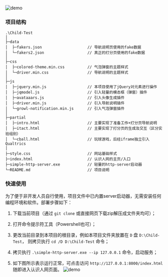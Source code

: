 ![demo](https://cdn.jsdelivr.net/gh/TianZonglin/Child-Test/demo.jpg)

### 项目结构

```
.\Child-Test
│
├─data                              
│  ├─fakers.json                    // 导航说明页使用的fake数据
│  └─fakers2.json                   // 真正的打分页使用的fake数据
│
├─css
│  ├─colored-theme.min.css          // 气泡弹窗的主题样式
│  └─driver.min.css                 // 导航说明的主题样式
│
├─js
│  ├─jquery.min.js                  // 本项目使用了jQuery对元素进行操作
│  ├─jqmodel.js                     // 引入轻量的模态框（弹窗）插件
│  ├─avataaars.js                   // 引入头像生成插件
│  ├─driver.min.js                  // 引入导航说明插件
│  └─growl-notification.min.js      // 引入气泡弹窗插件
│
├─partial
│  ├─intro.html                     // 主要实现了准备工作+打分页导航说明
│  ├─itact.html                     // 主要实现了打分页的生成及交互（区分实验组别）
│  └─cball.html                     // 玩球游戏，后经iframe独立引入Qualtrics
│
├─style.css                         // 网站基础样式
├─index.html                        // 认识人网的主页/入口
├─simple-http-server.exe            // 轻量的http-server启动器
└─README.md                         // 项目说明

```



### 快速使用

为了便于非开发人员自行使用，项目文件中已内置server启动器，无需安装任何编程环境和软件。部署步骤如下：

1. 下载当前项目（通过 `git clone` 或直接网页下载zip解压成文件夹均可）；

2. 打开命令提示符工具（Powershell也可）；

3. 更改当前目录到本项目的根目录，例如本项目文件夹放置在 `D` 盘 `D:\Child-Test`， 则拷贝执行 `cd /D D:\Child-Test` 命令；

4. 拷贝执行 `.\simple-http-server.exe --ip 127.0.0.1` 命令，启动服务；

5. 如下图所示表示运行正常，可点击访问 `http://127.0.0.1:8000/index.html` 随即进入认识人网页面。
![demo](https://cdn.jsdelivr.net/gh/zonelyn/img/demo.jpg)
